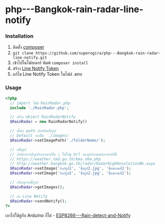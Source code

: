 # php---Bangkok-rain-radar-line-notify

### Installation
1. ติดตั้ง [composer](https://getcomposer.org/)
2. ```git clone https://github.com/superogira/php---Bangkok-rain-radar-line-notify.git```
3. เข้าไปในโฟลเดอร์ พิมพ์ ```composer install```
4. สร้าง [Line Notify Token](https://notify-bot.line.me/)
5. แก้ไข Line Notify Token ในไฟล์ .env
   
### Usage

```php
<?php
  // import ไฟล์ RainRadar.php
  include './RainRadar.php';

  // สร้าง object RainRadarNotify
  $RainRadar = new RainRadarNotify()

  // ตั้งค่า path สำหรับเก็บรูป
  // Default จะเป็น  ./images/
  $RainRadar->setImagePath('./folderName/');

  // เพิ่มรูป 
  // ถ้าต้องการดึงรูปจากเรดาร์อื่น ๆ ให้ไปดู Url ของรูปจากแต่ละเรดาร์ที่นี่
  // https://weather.tmd.go.th/bma_nkm.php
  // http://weather.bangkok.go.th/radar/RadarHighResolutionNk.aspx
  $RainRadar->setImage('ลิงก์รูป1', 'ชื่อรูป2.jpg', 'ชื่อสถานที่1');
  $RainRadar->setImage('ลิงก์รูป2', 'ชื่อรูป2.jpg', 'ชื่อสถานที่2');

  // เรียกดูรายชื่อรูป
  $RainRadar->getImages();

  // สง Line Notify
  $RainRadar->sendNotify();
?>
```

เอาไปใช้คู่กับ Arduino ก็ได้ - [ESP8266---Rain-detect-and-Notify](https://github.com/superogira/ESP8266---Rain-detect-and-Notify-with-rain-radar-map.)



